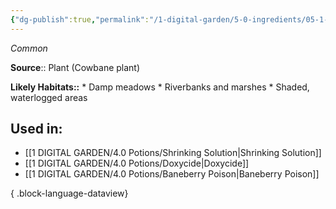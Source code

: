 ```yaml
---
{"dg-publish":true,"permalink":"/1-digital-garden/5-0-ingredients/05-1-plants/cowbane-bundle-of/","tags":["ingredient","common"]}
---
```


*Common*

**Source**:: Plant (Cowbane plant)

**Likely Habitats::** * Damp meadows * Riverbanks and marshes * Shaded, waterlogged areas

## Used in:
- [[1 DIGITAL GARDEN/4.0 Potions/Shrinking Solution\|Shrinking Solution]]
- [[1 DIGITAL GARDEN/4.0 Potions/Doxycide\|Doxycide]]
- [[1 DIGITAL GARDEN/4.0 Potions/Baneberry Poison\|Baneberry Poison]]

{ .block-language-dataview}

